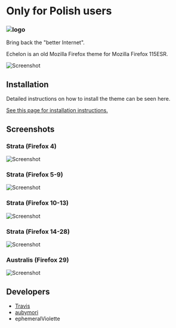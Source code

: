 <h1>Only for Polish users</h1>

<h3><img src="images/echelon.png" alt="logo"></h3>
Bring back the "better Internet".

Echelon is an old Mozilla Firefox theme for Mozilla Firefox 115ESR.

![Screenshot](images/preview.png)

## Installation
Detailed instructions on how to install the theme can be seen here.

[See this page for installation instructions.](https://github.com/echelon-theme/echelon/wiki/Installation)

## Screenshots
### Strata (Firefox 4)
![Screenshot](images/ff4.png)
### Strata (Firefox 5-9)
![Screenshot](images/ff5.png)
### Strata (Firefox 10-13)
![Screenshot](images/ff10.png)
### Strata (Firefox 14-28)
![Screenshot](images/ff14.png)
### Australis (Firefox 29)
![Screenshot](images/ff29.png)

## Developers
* [Travis](https://github.com/travy-patty/)
* [aubymori](https://github.com/aubymori) 
* ephemeralViolette
